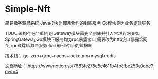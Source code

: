 ﻿# Simple-Nft
简易数字藏品系统
Java模块为调用合约的封装服务
Go模块则为业务逻辑服务

TODO 架构存在严重问题,Gateway模块需完全删除并引入合理的网关如SpringGateway,Go模块下服务均为rpc暴露接口,需要改为http接口暴露给网关,rpc暴露给其它服务
但目前没时间改,暂搁置

技术栈： go-zero+grpc+nacos+rocketmq+mysql+redis

文档地址： https://www.notion.so/7683fe275e5c4611b4fb8fbe253e0dbc?pvs=4
